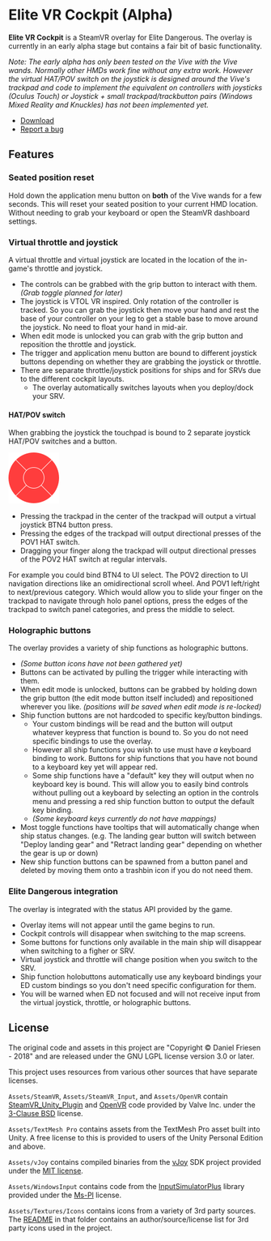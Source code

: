 Elite VR Cockpit (Alpha)
================

**Elite VR Cockpit** is a SteamVR overlay for Elite Dangerous. The overlay is currently in an early alpha stage but contains a fair bit of basic functionality.

*Note: The early alpha has only been tested on the Vive with the Vive wands. Normally other HMDs work fine without any extra work. However the virtual HAT/POV switch on the joystick is designed around the Vive's trackpad and code to implement the equivalent on controllers with joysticks (Oculus Touch) or Joystick + small trackpad/trackbutton pairs (Windows Mixed Reality and Knuckles) has not been implemented yet.*

* [Download](https://github.com/dantman/elite-vr-cockpit/releases)
* [Report a bug](https://github.com/dantman/elite-vr-cockpit/issues)

## Features

### Seated position reset

Hold down the application menu button on **both** of the Vive wands for a few seconds. This will reset your seated position to your current HMD location. Without needing to grab your keyboard or open the SteamVR dashboard settings.

### Virtual throttle and joystick

A virtual throttle and virtual joystick are located in the location of the in-game's throttle and joystick.

- The controls can be grabbed with the grip button to interact with them. *(Grab toggle planned for later)*
- The joystick is VTOL VR inspired. Only rotation of the controller is tracked. So you can grab the joystick then move your hand and rest the base of your controller on your leg to get a stable base to move around the joystick. No need to float your hand in mid-air.
- When edit mode is unlocked you can grab with the grip button and reposition the throttle and joystick.
- The trigger and application menu button are bound to different joystick buttons depending on whether they are grabbing the joystick or throttle.
- There are separate throttle/joystick positions for ships and for SRVs due to the different cockpit layouts.
  - The overlay automatically switches layouts when you deploy/dock your SRV.

#### HAT/POV switch

When grabbing the joystick the touchpad is bound to 2 separate joystick HAT/POV switches and a button.

![Trackpad HAT Regions](./Images/TrackpadHAT.png)

- Pressing the trackpad in the center of the trackpad will output a virtual joystick BTN4 button press.
- Pressing the edges of the trackpad will output directional presses of the POV1 HAT switch.
- Dragging your finger along the trackpad will output directional presses of the POV2 HAT switch at regular intervals.

For example you could bind BTN4 to UI select. The POV2 direction to UI navigation directions like an omidirectional scroll wheel. And POV1 left/right to next/previous category. Which would allow you to slide your finger on the trackpad to navigate through holo panel options, press the edges of the trackpad to switch panel categories, and press the middle to select.

### Holographic buttons

The overlay provides a variety of ship functions as holographic buttons.

* *(Some button icons have not been gathered yet)*
* Buttons can be activated by pulling the trigger while interacting with them.
* When edit mode is unlocked, buttons can be grabbed by holding down the grip button (the edit mode button itself included) and repositioned wherever you like. *(positions will be saved when edit mode is re-locked)*
* Ship function buttons are not hardcoded to specific key/button bindings.
  * Your custom bindings will be read and the button will output whatever keypress that function is bound to. So you do not need specific bindings to use the overlay.
  * However all ship functions you wish to use must have *a* keyboard binding to work. Buttons for ship functions that you have not bound to a keyboard key yet will appear red.
  * Some ship functions have a "default" key they will output when no keyboard key is bound. This will allow you to easily bind controls without pulling out a keyboard by selecting an option in the controls menu and pressing a red ship function button to output the default key binding.
  * *(Some keyboard keys currently do not have mappings)*
* Most toggle functions have tooltips that will automatically change when ship status changes. (e.g. The landing gear button will switch between "Deploy landing gear" and "Retract landing gear" depending on whether the gear is up or down)
* New ship function buttons can be spawned from a button panel and deleted by moving them onto a trashbin icon if you do not need them.

### Elite Dangerous integration

The overlay is integrated with the status API provided by the game.

- Overlay items will not appear until the game begins to run.
- Cockpit controls will disappear when switching to the map screens.
- Some buttons for functions only available in the main ship will disappear when switching to a figher or SRV.
- Virtual joystick and throttle will change position when you switch to the SRV.
- Ship function holobuttons automatically use any keyboard bindings your ED custom bindings so you don't need specific configuration for them.
- You will be warned when ED not focused and will not receive input from the virtual joystick, throttle, or holographic buttons.

## License

The original code and assets in this project are "Copyright © Daniel Friesen - 2018" and are released under the GNU LGPL license version 3.0 or later.

This project uses resources from various other sources that have separate licenses.

`Assets/SteamVR`, `Assets/SteamVR_Input`, and `Assets/OpenVR` contain [SteamVR_Unity_Plugin](https://github.com/ValveSoftware/steamvr_unity_plugin) and [OpenVR](https://github.com/ValveSoftware/openvr) code provided by Valve Inc. under the [3-Clause BSD](https://github.com/ValveSoftware/steamvr_unity_plugin/blob/master/LICENSE) license.

`Assets/TextMesh Pro` contains assets from the TextMesh Pro asset built into Unity. A free license to this is provided to users of the Unity Personal Edition and above.

`Assets/vJoy` contains compiled binaries from the [vJoy](http://vjoystick.sourceforge.net/site/) SDK project provided under the [MIT license](https://github.com/shauleiz/vJoy/blob/master/LICENSE.txt).

`Assets/WindowsInput` contains code from the [InputSimulatorPlus](https://github.com/TChatzigiannakis/InputSimulatorPlus) library provided under the [Ms-Pl](https://github.com/TChatzigiannakis/InputSimulatorPlus/blob/master/LICENSE.md) license.

`Assets/Textures/Icons` contains icons from a variety of 3rd party sources. The [README](./Assets/Textures/Icons/README.md) in that folder contains an author/source/license list for 3rd party icons used in the project.

